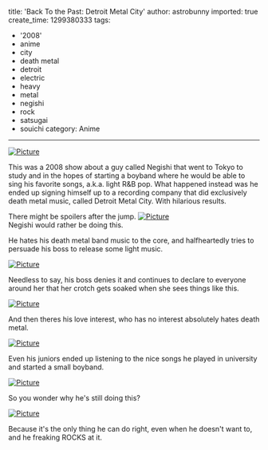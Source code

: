 title: 'Back To the Past: Detroit Metal City'
author: astrobunny
imported: true
create_time: 1299380333
tags:
- '2008'
- anime
- city
- death metal
- detroit
- electric
- heavy
- metal
- negishi
- rock
- satsugai
- souichi
category: Anime
---
 [![](wp-uploads/2011/03/wpid-huzzah-scum-scans-detroit-metal-city-01-b5f107b7-0-500x281.jpg "Picture")](/images/wp-uploads/2011/03/wpid-huzzah-scum-scans-detroit-metal-city-01-b5f107b7-0.jpg)  
  
This was a 2008 show about a guy called Negishi that went to Tokyo to study and in the hopes of starting a boyband where he would be able to sing his favorite songs, a.k.a. light R&B pop. What happened instead was he ended up signing himself up to a recording company that did exclusively death metal music, called Detroit Metal City. With hilarious results.  
  
There might be spoilers after the jump.<!--more--> [![](wp-uploads/2011/03/wpid-huzzah-scum-scans-detroit-metal-city-01-b5f107b7-2-500x281.jpg "Picture")](/images/wp-uploads/2011/03/wpid-huzzah-scum-scans-detroit-metal-city-01-b5f107b7-2.jpg)  
Negishi would rather be doing this.  
  
He hates his death metal band music to the core, and halfheartedly tries to persuade his boss to release some light music.  
  
 [![](wp-uploads/2011/03/wpid-huzzah-scum-scans-detroit-metal-city-01-b5f107b7-3-500x281.jpg "Picture")](/images/wp-uploads/2011/03/wpid-huzzah-scum-scans-detroit-metal-city-01-b5f107b7-3.jpg)  
  
Needless to say, his boss denies it and continues to declare to everyone around her that her crotch gets soaked when she sees things like this.  
  
 [![](wp-uploads/2011/03/wpid-huzzah-scum-scans-detroit-metal-city-01-b5f107b7-4-500x281.jpg "Picture")](/images/wp-uploads/2011/03/wpid-huzzah-scum-scans-detroit-metal-city-01-b5f107b7-4.jpg)  
  
And then theres his love interest, who has no interest absolutely hates death metal.  
  
 [![](wp-uploads/2011/03/wpid-huzzah-scum-scans-detroit-metal-city-04-406e0f53-0-500x281.jpg "Picture")](/images/wp-uploads/2011/03/wpid-huzzah-scum-scans-detroit-metal-city-04-406e0f53-0.jpg)  
  
Even his juniors ended up listening to the nice songs he played in university and started a small boyband.  
  
 [![](wp-uploads/2011/03/wpid-huzzah-scum-scans-detroit-metal-city-01-b5f107b7-1-500x281.jpg "Picture")](/images/wp-uploads/2011/03/wpid-huzzah-scum-scans-detroit-metal-city-01-b5f107b7-1.jpg)  
  
So you wonder why he's still doing this?  
  
 [![](wp-uploads/2011/03/wpid-huzzah-scum-scans-detroit-metal-city-02-4c50d0de-0-500x281.jpg "Picture")](/images/wp-uploads/2011/03/wpid-huzzah-scum-scans-detroit-metal-city-02-4c50d0de-0.jpg)  
  
Because it's the only thing he can do right, even when he doesn't want to, and he freaking ROCKS at it.